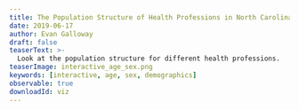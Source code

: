 ```yaml
---
title: The Population Structure of Health Professions in North Carolina
date: 2019-06-17
author: Evan Galloway
draft: false
teaserText: >-
  Look at the population structure for different health professions.
teaserImage: interactive_age_sex.png
keywords: [interactive, age, sex, demographics]
observable: true
downloadId: viz
---
```


<div id="observablehq-457a583f">
<div class="columns is-centered">
  <div class="observablehq-viewof-selectedProfession column is-one-third"></div>
  <div class="observablehq-viewof-layout column is-one-third"></div> 
  </div>
  <div class="observablehq-chart" id="viz"></div>
  <div class="observablehq-update" style="display:none;"></div>

</div>

